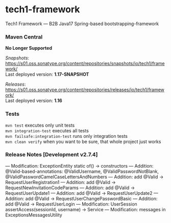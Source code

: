 # tech1-framework
Tech1 Framework — B2B Java17 Spring-based bootstrapping-framework 

### Maven Central
**No Longer Supported**

_Snapshots_: https://s01.oss.sonatype.org/content/repositories/snapshots/io/tech1/framework/  
Last deployed version: **1.17-SNAPSHOT**  

_Releases_: https://s01.oss.sonatype.org/content/repositories/releases/io/tech1/framework/  
Last deployed version: **1.16** 

### Tests
`mvn test` executes only unit tests  
`mvn integration-test` executes all tests  
`mvn failsafe:integration-test` runs only integration tests  
`mvn clean verify` when you want to be sure, that whole project just works  

### Release Notes [Development v2.7.4]
— Modification: ExceptionEntity static of() → constructors
— Addition: @Valid-based-annotations: @ValidUsername, @ValidPasswordNotBlank, @ValidPasswordCamelCaseLettersAndNumbers
— Addition: add @Valid → RequestUserRegistration1
— Addition: add @Valid → RequestNewInvitationCodeParams
— Addition: add @Valid → RequestUserUpdate1
— Addition: add @Valid → RequestUserUpdate2
— Addition: add @Valid → RequestUserChangePasswordBasic
— Addition: add @Valid → RequestUserLogin
— Modification: UserSession assertAccess(sessionId, username) → Service
— Modification: messages in ExceptionsMessagesUtility
